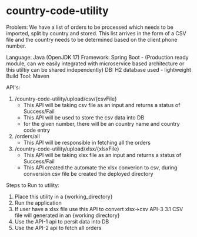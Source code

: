# country-code-utility
Problem: We have a list of orders to be processed which needs to be imported, split by country and stored. This list arrives in the form of a CSV file and the country needs to be determined based on the client phone number.

Language: Java (OpenJDK 17)
Framework: Spring Boot - (Production ready module, can we easily integrated with microservice based architecture or this utiltiy can be shared independently)
DB: H2 database used - lightweight
Build Tool: Maven

API's:
1. /country-code-utility/upload/csv/{csvFile}
    - This API will be taking csv file as an input and returns a status of Success/Fail
    - This API will be used to store the csv data into DB
    - for the given number, there will be an country name and country code entry
2. /orders/all
    - This API will be responsible in fetching all the orders   
3. /country-code-utility/upload/xlsx/{xlsxFile}
    - This API will be taking xlsx file as an input and returns a status of Success/Fail
    - This API created the automate the xlsx converion to csv, during conversion csv file be created the deployed directory

Steps to Run to utility:
1. Place this utility in a {working_directory}
2. Run the application
3. If user have a xlsx file use this API to convert xlsx->csv API-3
   3.1 CSV file will generated in an {working directory}
4. Use the API-1 api to persit data into DB
5. Use the API-2 api to fetch all orders
